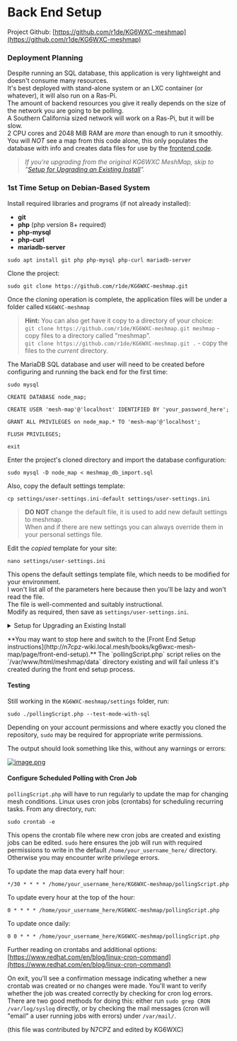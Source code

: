 # Back End Setup

Project Github: [https://github.com/r1de/KG6WXC-meshmap](https://github.com/r1de/KG6WXC-meshmap)

### Deployment Planning

Despite running an SQL database, this application is very lightweight and doesn't consume many resources.  
It's best deployed with stand-alone system or an LXC container (or whatever), it will also run on a Ras-Pi.  
The amount of backend resources you give it really depends on the size of the network you are going to be polling.  
A Southern California sized network will work on a Ras-Pi, but it will be slow.  
2 CPU cores and 2048 MiB RAM are _more_ than enough to run it smoothly.  
You will *NOT* see a map from this code alone, this only populates the database with info and creates data files for use by the [frontend code](https://github.com/r1de/KG6WXC-meshmap-webpage).


>*If you're upgrading from the original KG6WXC MeshMap, skip to "[Setup for Upgrading an Existing Install](#bkmrk-setup-for-upgrading-)".*


### 1st Time Setup on Debian-Based System

Install required libraries and programs (if not already installed):
- **git**
- **php** (php version 8+ required)
- **php-mysql**
- **php-curl**
- **mariadb-server**
    
```
sudo apt install git php php-mysql php-curl mariadb-server
```  

Clone the project:  
```
sudo git clone https://github.com/r1de/KG6WXC-meshmap.git
```  
Once the cloning operation is complete, the application files will be under a folder called `KG6WXC-meshmap`

>**Hint:** You can also get have it copy to a directory of your choice:  
>`git clone https://github.com/r1de/KG6WXC-meshmap.git meshmap` - copy files to a directory called "meshmap".  
>`git clone https://github.com/r1de/KG6WXC-meshmap.git .` - copy the files to the _current_ directory.

The MariaDB SQL database and user will need to be created before configuring and running the back end for the first time:  
```
sudo mysql
```  
```
CREATE DATABASE node_map;
```  
```
CREATE USER 'mesh-map'@'localhost' IDENTIFIED BY 'your_password_here';
```  
```
GRANT ALL PRIVILEGES on node_map.* TO 'mesh-map'@'localhost';
```  
```
FLUSH PRIVILEGES;
```  
```
exit
```  

Enter the project's cloned directory and import the database configuration:  
```
sudo mysql -D node_map < meshmap_db_import.sql
```

Also, copy the default settings template:  
```
cp settings/user-settings.ini-default settings/user-settings.ini
```
>**DO NOT** change the default file, it is used to add new default settings to meshmap.  
>When and if there are new settings you can always override them in your personal settings file.

Edit the _copied_ template for your site:  
```
nano settings/user-settings.ini
```  
This opens the default settings template file, which needs to be modified for your environment.  
I won't list all of the parameters here because then you'll be lazy and won't read the file.  
The file is well-commented and suitably instructional.  
Modify as required, then save as `settings/user-settings.ini`.


</details><details id="bkmrk-setup-for-upgrading-"><summary>Setup for Upgrading an Existing Install</summary>

#### Setup for Existing Install

If you have been running this code and you have errors about things missing in the Database, run the following command with the update file:

```
sudo mysql -D node_map < meshmap_db_update.sql
```
</details>

<p class="callout warning">**You may want to stop here and switch to the [Front End Setup instructions](http://n7cpz-wiki.local.mesh/books/kg6wxc-mesh-map/page/front-end-setup).** The `pollingScript.php` script relies on the `/var/www/html/meshmap/data` directory existing and will fail unless it's created during the front end setup process.</p>

#### Testing

Still working in the `KG6WXC-meshmap/settings` folder, run:

```
sudo ./pollingScript.php --test-mode-with-sql
```

Depending on your account permissions and where exactly you cloned the repository, `sudo` may be required for appropriate write permissions.

The output should look something like this, without any warnings or errors:

[![image.png](http://n7cpz-wiki.local.mesh/uploads/images/gallery/2025-02/scaled-1680-/0FFimage.png)](http://n7cpz-wiki.local.mesh/uploads/images/gallery/2025-02/0FFimage.png)

#### Configure Scheduled Polling with Cron Job

`pollingScript.php` will have to run regularly to update the map for changing mesh conditions. Linux uses cron jobs (crontabs) for scheduling recurring tasks. From any directory, run:

```
sudo crontab -e
```

This opens the crontab file where new cron jobs are created and existing jobs can be edited. `sudo` here ensures the job will run with required permissions to write in the default `/home/your_username_here/` directory. Otherwise you may encounter write privilege errors.

To update the map data every half hour:

```
*/30 * * * * /home/your_username_here/KG6WXC-meshmap/pollingScript.php
```

To update every hour at the top of the hour:

```
0 * * * * /home/your_username_here/KG6WXC-meshmap/pollingScript.php
```

To update once daily:

```
0 0 * * * /home/your_username_here/KG6WXC-meshmap/pollingScript.php
```

Further reading on crontabs and additional options: [https://www.redhat.com/en/blog/linux-cron-command](https://www.redhat.com/en/blog/linux-cron-command)

On exit, you'll see a confirmation message indicating whether a new crontab was created or no changes were made. You'll want to verify whether the job was created correctly by checking for cron log errors. There are two good methods for doing this: either run `sudo grep CRON /var/log/syslog` directly, or by checking the mail messages (cron will "email" a user running jobs with errors) under `/var/mail/`.

(this file was contributed by N7CPZ and edited by KG6WXC)
